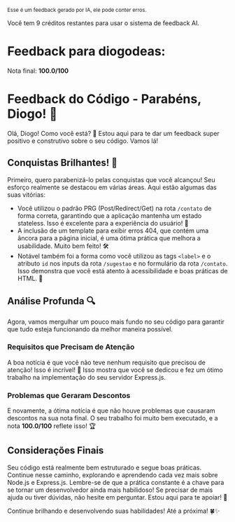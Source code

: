 <sup>Esse é um feedback gerado por IA, ele pode conter erros.</sup>

Você tem 9 créditos restantes para usar o sistema de feedback AI.

# Feedback para diogodeas:

Nota final: **100.0/100**

# Feedback do Código - Parabéns, Diogo! 🎉

Olá, Diogo! Como você está? 🚀 Estou aqui para te dar um feedback super positivo e construtivo sobre o seu código. Vamos lá!

## Conquistas Brilhantes! 🌟

Primeiro, quero parabenizá-lo pelas conquistas que você alcançou! Seu esforço realmente se destacou em várias áreas. Aqui estão algumas das suas vitórias:

- Você utilizou o padrão PRG (Post/Redirect/Get) na rota `/contato` de forma correta, garantindo que a aplicação mantenha um estado stateless. Isso é excelente para a experiência do usuário! 👏
- A inclusão de um template para exibir erros 404, que contém uma âncora para a página inicial, é uma ótima prática que melhora a usabilidade. Muito bem feito! 🛠️
- Notável também foi a forma como você utilizou as tags `<label>` e o atributo `id` nos inputs da rota `/sugestao` e no formulário da rota `/contato`. Isso demonstra que você está atento à acessibilidade e boas práticas de HTML. 👀

## Análise Profunda 🔍

Agora, vamos mergulhar um pouco mais fundo no seu código para garantir que tudo esteja funcionando da melhor maneira possível.

### Requisitos que Precisam de Atenção

A boa notícia é que você não teve nenhum requisito que precisou de atenção! Isso é incrível! 🚀 Isso mostra que você se dedicou e fez um ótimo trabalho na implementação do seu servidor Express.js.

### Problemas que Geraram Descontos

E novamente, a ótima notícia é que não houve problemas que causaram descontos na sua nota final. O seu trabalho foi muito bem executado, e a nota **100.0/100** reflete isso! 🏆

## Considerações Finais

Seu código está realmente bem estruturado e segue boas práticas. Continue nesse caminho, explorando e aprendendo cada vez mais sobre Node.js e Express.js. Lembre-se de que a prática constante é a chave para se tornar um desenvolvedor ainda mais habilidoso! Se precisar de mais ajuda ou tiver dúvidas, não hesite em perguntar. Estou aqui para te apoiar! 🤗

Continue brilhando e desenvolvendo suas habilidades! Até a próxima! 🍀✨